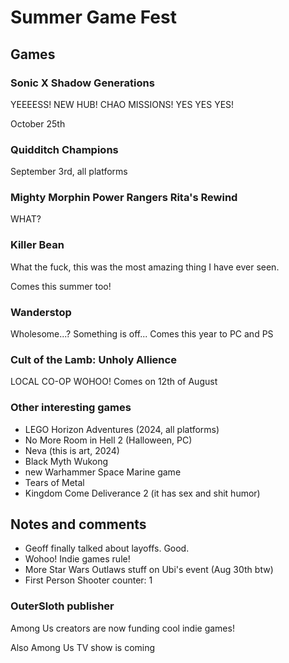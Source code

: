 # Summer Game Fest

## Games

### Sonic X Shadow Generations

YEEEESS! NEW HUB! CHAO MISSIONS! YES YES YES!

October 25th

### Quidditch Champions

September 3rd, all platforms

### Mighty Morphin Power Rangers Rita's Rewind

WHAT?

### Killer Bean

What the fuck, this was the most amazing thing I have ever seen.

Comes this summer too!

### Wanderstop

Wholesome...? Something is off... Comes this year to PC and PS

### Cult of the Lamb: Unholy Allience

LOCAL CO-OP WOHOO! Comes on 12th of August

### Other interesting games

- LEGO Horizon Adventures (2024, all platforms)
- No More Room in Hell 2 (Halloween, PC)
- Neva (this is art, 2024)
- Black Myth Wukong
- new Warhammer Space Marine game
- Tears of Metal
- Kingdom Come Deliverance 2 (it has sex and shit humor)

## Notes and comments

- Geoff finally talked about layoffs. Good.
- Wohoo! Indie games rule!
- More Star Wars Outlaws stuff on Ubi's event (Aug 30th btw)
- First Person Shooter counter: 1

### OuterSloth publisher

Among Us creators are now funding cool indie games!

Also Among Us TV show is coming
